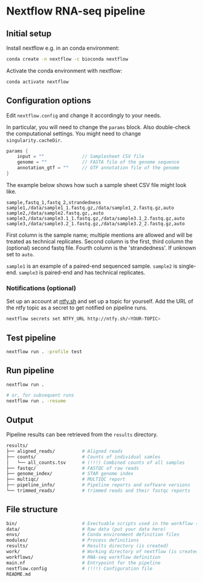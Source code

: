 # Nextflow RNA-seq pipeline

## Initial setup

Install nextflow e.g. in an conda environment:

```bash
conda create -n nextflow -c bioconda nextflow
```

Activate the conda environment with nextflow:

```bash
conda activate nextflow
```

## Configuration options

Edit `nextflow.config` and change it accordingly to your needs.

In particular, you will need to change the `params` block.
Also double-check the computational settings. You might need to change
`singularity.cacheDir`.

```groovy
params {
    input = ""              // Samplesheet CSV file
    genome = ""             // FASTA file of the genome sequence
    annotation_gtf = ""     // GTF annotation file of the genome
}
```

The example below shows how such a sample sheet CSV file might look like.

```plain
sample,fastq_1,fastq_2,strandedness
sample1,/data/sample1_1.fastq.gz,/data/sample1_2.fastq.gz,auto
sample2,/data/sample2.fastq.gz,,auto
sample3,/data/sample3.1_1.fastq.gz,/data/sample3.1_2.fastq.gz,auto
sample3,/data/sample3.2_1.fastq.gz,/data/sample3.2_2.fastq.gz,auto
```

First column is the sample name; multiple mentions are allowed and will be
treated as technical replicates.
Second column is the first, third column the (optional) second fastq file.
Fourth column is the 'strandedness'. If unknown set to `auto`.

`sample1` is an example of a paired-end sequenced sample. `sample2` is
single-end. `sample3` is paired-end and has technical replicates.


### Notifications (optional)

Set up an account at [ntfy.sh](https://ntfy.sh) and set up a topic for yourself.
Add the URL of the ntfy topic as a secret to get notified on pipeline runs.

```bash
nextflow secrets set NTFY_URL http://ntfy.sh/<YOUR-TOPIC>
```


## Test pipeline

```bash
nextflow run . -profile test
```

## Run pipeline

```bash
nextflow run .

# or, for subsequent runs
nextflow run . -resume
```

## Output

Pipeline results can bee retrieved from the `results` directory.

```bash
results/
├── aligned_reads/          # Aligned reads
├── counts/                 # Counts of individual samles
│   └── all_counts.tsv      # (!!!) Combined counts of all samples
├── fastqc/                 # FASTQC of raw reads
├── genome_index/           # STAR genome index
├── multiqc/                # MULTIQC report
├── pipeline_info/          # Pipeline reports and software versions
└── trimmed_reads/          # trimmed reads and their fastqc reports
```


## File structure

```bash
bin/                        # Exectuable scripts used in the workflow (not used currently)
data/                       # Raw data (put your data here)
envs/                       # Conda environment definition files
modules/                    # Process definitions
results/                    # Results directory (is created)
work/                       # Working directory of nextflow (is created)
workflows/                  # RNA-seq workflow definition
main.nf                     # Entrypoint for the pipeline
nextflow.config             # (!!!) Configuration file
README.md
```
